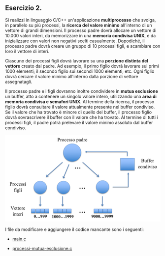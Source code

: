 ## Esercizio 2.

Si realizzi in linguaggio C/C++ un'applicazione **multiprocesso** che svolga, in parallelo su più processi, la **ricerca del valore minimo** all'interno di un vettore di grandi dimensioni. Il processo padre dovrà allocare un vettore di 10.000 valori interi, da memorizzare in una **memoria condivisa UNIX**, e da inizializzare con valori non negativi scelti casualmente. Dopodiché, il processo padre dovrà creare un gruppo di 10 processi figli, e scambiare con loro il vettore di interi.

Ciascuno dei processi figli dovrà lavorare su una **porzione distinta del vettore** creato dal padre. Ad esempio, il primo figlio dovrà lavorare sui primi 1000 elementi; il secondo figlio sui secondi 1000 elementi; etc. Ogni figlio dovrà cercare il valore minimo all'interno dalla porzione di vettore assegnatagli.

Il processo padre e i figli dovranno inoltre condividere in **mutua esclusione** un buffer, atto a contenere un singolo valore intero, utilizzando una **area di memoria condivisa e semafori UNIX**. Al termine della ricerca, il processo figlio dovrà consultare il valore attualmente presente nel buffer condiviso. Se il valore che ha trovato è minore di quello del buffer, il processo figlio dovrà sovrascrivere il buffer con il valore che ha trovato. Al termine di tutti i processi figli, il padre potrà prelevare il valore minimo assoluto dal buffer condiviso.

<p align="center">
<img src="../images/calcolo_parallelo_su_un_vettore_condiviso.png" width="600">
</p>


I file da modificare e aggiungere il codice mancante sono i seguenti:

- [main.c](main.c)

- [processi-mutua-esclusione.c](processi-mutua-esclusione.c)